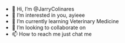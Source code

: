 - 👋 Hi, I’m @JarryColinares
- 👀 I’m interested in you, ayieee
- 🌱 I’m currently learning Veterinary Medicine
- 💞️ I’m looking to collaborate on 
- 📫 How to reach me just chat me

<!---
JarryColinares/JarryColinares is a ✨ special ✨ repository because its `README.md` (this file) appears on your GitHub profile.
You can click the Preview link to take a look at your changes.
--->
